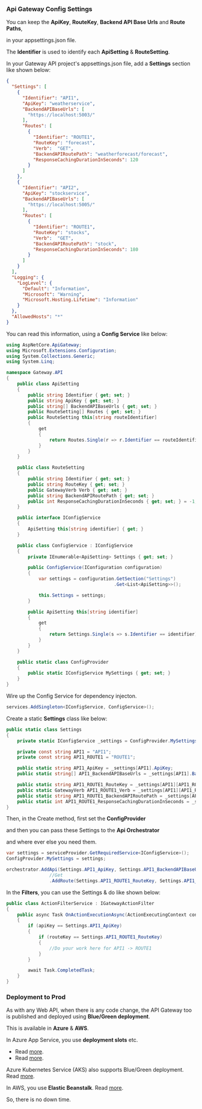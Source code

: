 ### Api Gateway Config Settings

You can keep the **ApiKey**, **RouteKey**, **Backend API Base Urls** and **Route Paths**,

in your appsettings.json file.

The **Identifier** is used to identify each **ApiSetting** & **RouteSetting**.

In your Gateway API project's appsettings.json file, add a **Settings** section like shown below:

```JSON
{
  "Settings": [
    {
      "Identifier": "API1",
      "ApiKey": "weatherservice",
      "BackendAPIBaseUrls": [
        "https://localhost:5003/"
      ],
      "Routes": [
        {
          "Identifier": "ROUTE1",
          "RouteKey": "forecast",
          "Verb":  "GET",
          "BackendAPIRoutePath": "weatherforecast/forecast",
          "ResponseCachingDurationInSeconds": 120
        }
      ]
    },
    {
      "Identifier": "API2",
      "ApiKey": "stockservice",
      "BackendAPIBaseUrls": [
        "https://localhost:5005/"
      ],
      "Routes": [
        {
          "Identifier": "ROUTE1",
          "RouteKey": "stocks",
          "Verb":  "GET",
          "BackendAPIRoutePath": "stock",
          "ResponseCachingDurationInSeconds": 180
        }
      ]
    }
  ],
  "Logging": {
    "LogLevel": {
      "Default": "Information",
      "Microsoft": "Warning",
      "Microsoft.Hosting.Lifetime": "Information"
    }
  },
  "AllowedHosts": "*"
}
```

You can read this information, using a **Config Service** like below:

```C#
using AspNetCore.ApiGateway;
using Microsoft.Extensions.Configuration;
using System.Collections.Generic;
using System.Linq;

namespace Gateway.API
{
    public class ApiSetting
    {
        public string Identifier { get; set; }
        public string ApiKey { get; set; }
        public string[] BackendAPIBaseUrls { get; set; }
        public RouteSetting[] Routes { get; set; }
        public RouteSetting this[string routeIdentifier]
        {
            get
            {
                return Routes.Single(r => r.Identifier == routeIdentifier);
            }
        }        
    }

    public class RouteSetting
    {
        public string Identifier { get; set; }
        public string RouteKey { get; set; }
        public GatewayVerb Verb { get; set; }
        public string BackendAPIRoutePath { get; set; }
        public int ResponseCachingDurationInSeconds { get; set; } = -1;
    }

    public interface IConfigService
    {
        ApiSetting this[string identifier] { get; }            
    }

    public class ConfigService : IConfigService
    {
        private IEnumerable<ApiSetting> Settings { get; set; }

        public ConfigService(IConfiguration configuration)
        {
            var settings = configuration.GetSection("Settings")
                                        .Get<List<ApiSetting>>();

            this.Settings = settings;
        }

        public ApiSetting this[string identifier]
        {
            get
            {
                return Settings.Single(s => s.Identifier == identifier);
            }
        }        
    }

    public static class ConfigProvider
    {
        public static IConfigService MySettings { get; set; }       
    }
}
```

Wire up the Config Service for dependency injecton.

```C#
services.AddSingleton<IConfigService, ConfigService>();
```

Create a static **Settings** class like below:

```C#
public static class Settings
{
    private static IConfigService _settings = ConfigProvider.MySettings;

    private const string API1 = "API1";
    private const string API1_ROUTE1 = "ROUTE1";

    public static string API1_ApiKey = _settings[API1].ApiKey;
    public static string[] API1_BackendAPIBaseUrls = _settings[API1].BackendAPIBaseUrls;

    public static string API1_ROUTE1_RouteKey = _settings[API1][API1_ROUTE1].RouteKey;
    public static GatewayVerb API1_ROUTE1_Verb = _settings[API1][API1_ROUTE1].Verb;
    public static string API1_ROUTE1_BackendAPIRoutePath = _settings[API1][API1_ROUTE1].BackendAPIRoutePath;
    public static int API1_ROUTE1_ResponseCachingDurationInSeconds = _settings[API1][API1_ROUTE1].ResponseCachingDurationInSeconds;
}
```

Then, in the Create method, first set the **ConfigProvider** 

and then you can pass these Settings to the **Api Orchestrator**

and where ever else you need them.

```C#
var settings = serviceProvider.GetRequiredService<IConfigService>();
ConfigProvider.MySettings = settings;

orchestrator.AddApi(Settings.API1_ApiKey, Settings.API1_BackendAPIBaseUrls)
                //Get
                .AddRoute(Settings.API1_ROUTE1_RouteKey, Settings.API1_ROUTE1_Verb, new RouteInfo { Path = Settings.API1_ROUTE1_BackendAPIRoutePath, ResponseCachingDurationInSeconds = Settings.API1_ROUTE1_ResponseCachingDurationInSeconds })
```

In the **Filters**, you can use the Settings & do like shown below:

```C#
public class ActionFilterService : IGatewayActionFilter
{    
    public async Task OnActionExecutionAsync(ActionExecutingContext context, string apiKey, string routeKey, string verb)
    {
        if (apiKey == Settings.API1_ApiKey)
        {
            if (routeKey == Settings.API1_ROUTE1_RouteKey)
            {
                //Do your work here for API1 -> ROUTE1
            }
        }

        await Task.CompletedTask;
    }
}
```

### Deployment to Prod

As with any Web API, when there is any code change, the API Gateway too is published and deployed using **Blue/Green deployment**.

This is available in **Azure** & **AWS**.

In Azure App Service, you use **deployment slots** etc. 

*   Read [more](https://learn.microsoft.com/en-us/azure/app-service/deploy-best-practices#use-deployment-slots).
*   Read [more](https://learn.microsoft.com/en-us/azure/container-apps/blue-green-deployment?pivots=azure-cli).

Azure Kubernetes Service (AKS) also supports Blue/Green deployment. Read [more](https://learn.microsoft.com/en-us/azure/architecture/guide/aks/blue-green-deployment-for-aks).

In AWS, you use **Elastic Beanstalk**. Read [more](https://docs.aws.amazon.com/elasticbeanstalk/latest/dg/using-features.CNAMESwap.html).

So, there is no down time.